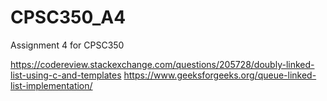 # CPSC350_A4
Assignment 4 for CPSC350


https://codereview.stackexchange.com/questions/205728/doubly-linked-list-using-c-and-templates
https://www.geeksforgeeks.org/queue-linked-list-implementation/
